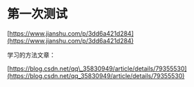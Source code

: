 # 第一次测试

[https://www.jianshu.com/p/3dd6a421d284](https://www.jianshu.com/p/3dd6a421d284)

学习的方法文章：

[https://blog.csdn.net/qq\_35830949/article/details/79355530](https://blog.csdn.net/qq_35830949/article/details/79355530)

